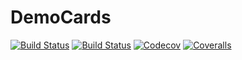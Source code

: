 # DemoCards

[![Build Status](https://travis-ci.com/johnnychen94/DemoCards.jl.svg?branch=master)](https://travis-ci.com/johnnychen94/DemoCards.jl)
[![Build Status](https://ci.appveyor.com/api/projects/status/github/johnnychen94/DemoCards.jl?svg=true)](https://ci.appveyor.com/project/johnnychen94/DemoCards-jl)
[![Codecov](https://codecov.io/gh/johnnychen94/DemoCards.jl/branch/master/graph/badge.svg)](https://codecov.io/gh/johnnychen94/DemoCards.jl)
[![Coveralls](https://coveralls.io/repos/github/johnnychen94/DemoCards.jl/badge.svg?branch=master)](https://coveralls.io/github/johnnychen94/DemoCards.jl?branch=master)
